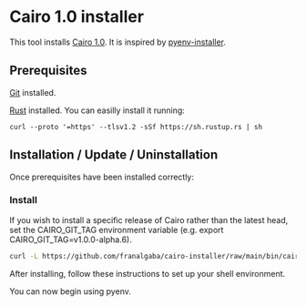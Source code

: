 # Cairo 1.0 installer

This tool installs [Cairo 1.0](https://github.com/starkware-libs/cairo). It is inspired by [pyenv-installer](https://github.com/pyenv/pyenv-installer).

## Prerequisites

[Git](https://git-scm.com/) installed.

[Rust](https://www.rust-lang.org/) installed. You can easilly install it running:

```
curl --proto '=https' --tlsv1.2 -sSf https://sh.rustup.rs | sh
```

## Installation / Update / Uninstallation

Once prerequisites have been installed correctly:

### Install

If you wish to install a specific release of Cairo rather than the latest head, set the CAIRO_GIT_TAG environment variable (e.g. export CAIRO_GIT_TAG=v1.0.0-alpha.6).

```bash 
curl -L https://github.com/franalgaba/cairo-installer/raw/main/bin/cairo-installer | bash
```

After installing, follow these instructions to set up your shell environment.

You can now begin using pyenv.